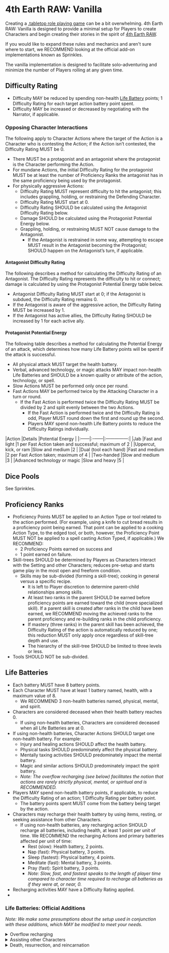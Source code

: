 # 4th Earth RAW: Vanilla

Creating a [.tabletop role playing game](TTRPG) can be a bit overwhelming. 4th Earth RAW: Vanilla is designed to provide a minimal setup for Players to create Characters and begin creating their stories in the spirit of [4th Earth RAW](/).

If you would like to expand these rules and mechanics and aren't sure where to start, we RECOMMEND looking at the official add-on implementations known as Sprinkles.

The vanilla implementation is designed to facilitate solo-adventuring and minimize the number of Players rolling at any given time.

## Difficulty Rating

- Difficulty MAY be reduced by spending non-health [Life Battery](#life-batteries) points; 1 Difficulty Rating for each target action battery point spent.
- Difficulty MAY be increased or decreased by negotiating with the Narrator, if applicable.

### Opposing Character Interactions 

The following apply to Character Actions where the target of the Action is a Character who is contesting the Action; if the Action isn’t contested, the Difficulty Rating MUST be 0.

- There MUST be a protagonist and an antagonist where the protagonist is the Character performing the Action.
- For mundane Actions, the initial Difficulty Rating for the protagonist MUST be at least the number of Proficiency Ranks the antagonist has in the same proficiency being used by the protagonist.
- For physically aggressive Actions:
    - Difficulty Rating MUST represent difficulty to hit the antagonist; this includes grappling, holding, or restraining the Defending Character.
    - Difficulty Rating MUST start at 0.
    - Difficulty Rating SHOULD be calculated using the Antagonist Difficulty Rating below.
    - Damage SHOULD be calculated using the Protagonist Potential Energy below.
    - Grappling, holding, or restraining MUST NOT cause damage to the Antagonist. 
        - If the Antagonist is restrained in some way, attempting to escape MUST result in the Antagonist becoming the Protagonist; SHOULD happen on the Antagonist’s turn, if applicable.

#### Antagonist Difficulty Rating

The following describes a method for calculating the Difficulty Rating of an Antagonist. The Difficulty Rating represents the difficulty to hit or connect; damage is calculated by using the Protagonist Potential Energy table below.

- Antagonist Difficulty Rating MUST start at 0; if the Antagonist is subdued, the Difficulty Rating remains 0.
- If the Antagonist is aware of the aggressive action, the Difficulty Rating MUST be increased by 1.
- If the Antagonist has active allies, the Difficulty Rating SHOULD be increased by 1 for each active ally. 

#### Protagonist Potential Energy

The following table describes a method for calculating the Potential Energy of an attack, which determines how many Life Battery points will be spent if the attack is successful.

- All physical attack MUST target the health battery.
- Verbal, advanced technology, or magic attacks MAY impact non-health Life Batteries and SHOULD be a known quality or attribute of the action, technology, or spell.
- Slow Actions MUST be performed only once per round.
- Fast Actions MAY be performed twice by the Attacking Character in a turn or round.
	- If the Fast Action is performed twice the Difficulty Rating MUST be divided by 2 and split evenly between the two Actions.
		- If the Fast Action is performed twice and the Difficulty Rating is odd, Player MUST round down the first and round up the second.
		- Players MAY spend non-health Life Battery points to reduce the Difficulty Ratings individually.

|Action |Details |Potential Energy |
|:——|:-——|:—————:|
|Jab    |Fast and light |1 per Fast Action taken and successful; maximum of 2 |
|Uppercut, kick, or ram |Slow and medium |2 |
|Dual (tool each hand) |Fast and medium |2 per Fast Action taken; maximum of 4 |
|Two-handed |Slow and medium |3 |
|Advanced technology or magic |Slow and heavy |5 |

## Dice Pools

See Sprinkles.

## Proficiency Ranks

- Proficiency Points MUST be applied to an Action Type or tool related to the action performed. (For example, using a knife to cut bread results in a proficiency point being earned. That point can be applied to a cooking Action Type, to the edged tool, or both, however, the Proficiency Point MUST NOT be applied to a spell casting Action Typed, if applicable.) We RECOMMEND:
	- 2 Proficiency Points earned on success and
	- 1 point earned on failure.
- Skill-trees SHOULD be determined by Players as Characters interact with the Setting and other Characters; reduces pre-setup and starts game play in the most open and freeform condition.
	- Skills may be sub-divided (forming a skill-tree); cooking in general versus a specific recipe.
		- It is left to Player discretion to determine parent-child relationships among skills.
		- At least two ranks in the parent SHOULD be earned before proficiency points are earned toward the child (more specialized skill). If a parent skill is created after ranks in the child have been earned, we RECOMMEND moving the achieved ranks to the parent proficiency and re-building ranks in the child proficiency. 
		- If mastery (three ranks) in the parent skill has been achieved, the Difficulty Rating of the action is automatically reduced by one; this reduction MUST only apply once regardless of skill-tree depth and use.
		- The hierarchy of the skill-tree SHOULD be limited to three levels or less.
- Tools SHOULD NOT be sub-divided.













## Life Batteries

- Each battery MUST have 8 battery points.
- Each Character MUST have at least 1 battery named, health, with a maximum value of 8.
    - We RECOMMEND 3 non-health batteries named, physical, mental, and spirit.
- Characters are considered deceased when their health battery reaches 0.
    - If using non-health batteries, Characters are considered deceased when all Life Batteries are at 0.
- If using non-health batteries, Character Actions SHOULD target one non-health battery. For example:
	- Injury and healing actions SHOULD affect the health battery.
	- Physical tasks SHOULD predominately affect the physical battery.
	- Mentally taxing activities SHOULD predominately impact the mental battery.
	- Magic and similar actions SHOULD predominately impact the spirit battery.
	- *Note: The overflow recharging (see below) facilitates the notion that actions are rarely strictly physical, mental, or spiritual and is RECOMMENDED.*
- Players MAY spend non-health battery points, if applicable, to reduce the Difficulty Rating of an action; 1 Difficulty Rating per battery point.
	- The battery points spent MUST come from the battery being target by the action.
- Characters may recharge their health battery by using items, resting, or seeking assistance from other Characters.
    - If using non-health batteries, any recharging action SHOULD recharge all batteries, including health, at least 1 point per unit of time. We RECOMMEND the recharging Actions and primary batteries affected per unit of time:
       - Rest (slow): Health battery, 2 points.
       - Nap (fast): Physical battery, 3 points.
       - Sleep (fastest): Physical battery, 4 points.
       - Meditate (fast): Mental battery, 3 points.
       - Pray (fast): Spirit battery, 3 points.
       - *Note: Slow, fast, and fastest speaks to the length of player time compared to character time required to recharge all batteries as if they were at, or near, 0.*
- Recharging activities MAY have a Difficulty Rating applied.
- 

### Life Batteries: Official Additions
 

*Note: We make some presumptions about the setup used in conjunction with these additions, which MAY be modified to meet your needs.*

<details>
<summary>Overflow recharging</summary>

- Batteries MAY be used to recharge other batteries.
	- Health MUST NOT be used to recharge any of the other batteries.
	- It takes 2 points from any combination of batteries to recharge 1 point to the other non-health batteries. (For example, 2 point from spirit can be used to recharge 1 point to physical; or, 1 point from spirit and 1 point from mental can be used to recharge 1 point to physical.)
	- It takes 3 points from any combination of batteries to recharge 1 point to the health battery. (For example, 2 points from spirit and 1 point from physical can be used to recharge 1 point to health.)

</details>

<details>
<summary>Assisting other Characters</summary>

When assisting other Characters using this modification, one Character transfers one or more of their battery points to the Character performing a given action. The Difficulty Rating here is applied to the action of assisting itself for the assisting character.

- The transfer MUST be from the same battery the point will be transferred to.
- Players MAY transfer battery points from a Character they control to another Character in the Setting; the baseline Difficulty Rating is based on distance between Characters:
	- Touch: Difficulty 0.
	- Distance (usually line of sight): Difficulty 1.
	- Ranged (MAY be out of sight): Difficulty 2.
- Players MAY increase the Difficulty Rating after starting with the baseline.
- The Difficulty Rating to assist SHOULD be less than the initial Difficult Rating of the action being performed by the other Character.
- Assisting SHOULD NOT require movement by the assisting character.

</details>

<details>
<summary>Death, resurrection, and reincarnation</summary>

- If a Character dies, 1 proficiency point SHOULD be removed from all completed Proficiency Ranks. This represents relearning or recovering skills, however, maintaining some memory of the skill.
- If a Character is resurrected, the health battery MUST be set to 1; all other batteries MUST be set to 0.
	- The Character is the same character and MAY retain possessions.
	- *Note: The Character has to have died first, therefore, the impact of death applies.*
- If a Character is reincarnated they are considered to have died and been resurrected, therefore, the impacts of those two situations apply along with:
	- 1 point being removed from all partially acquired Proficiency Ranks.
	- The Character loses all physical possessions they had at the time of death.
	- The Character, if maintained as the actual same Character, will appear in their hometown (place of birth) or place of residence.

</details>
